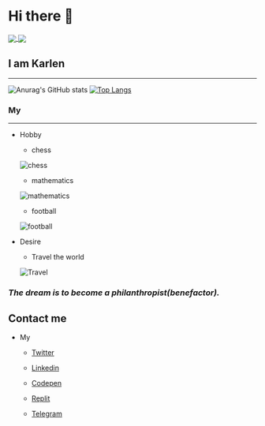 # Hi there 👋

<a href="https://github.com/Karlennersisyan/Cinema-News">
  <img align="center" src="https://github-readme-stats.vercel.app/api/pin/?username=KarlenNersisyan&repo=Cinema-News" />
</a>
<a href="https://github.com/KarlenNersisyan/DOM_Project">
  <img align="center" src="https://github-readme-stats.vercel.app/api/pin/?username=KarlenNersisyan&repo=DOM_Project" />
</a>


## I am Karlen
---
![Anurag's GitHub stats](https://github-readme-stats.vercel.app/api?username=KarlenNersisyan&show_icons=true&theme=merko)
[![Top Langs](https://github-readme-stats.vercel.app/api/top-langs/?username=KarlenNersisyan&theme=merko)](https://github.com/KarlenNersisyan/github-readme-stats)

### My
---
* Hobby

    * chess

    ![chess](https://www.plymouthpubliclibrary.org/wp-content/uploads/2016/08/Chess-300x200.jpg)

    * mathematics

    ![mathematics](https://images.newscientist.com/wp-content/uploads/2014/12/11164217/maths-gettyimages-5716961731.jpg?width=300)

    * football

    ![football](https://www.newcastlesportsinjury.co.uk/wp-content/uploads/2016/11/physiotherapists-in-football-300x200.jpg)

* Desire 

    * Travel the world

    ![Travel](https://encrypted-tbn0.gstatic.com/images?q=tbn:ANd9GcTkyUR6ZmDxs3DXVFamVdIizkP_t-MSB_J-zGUioi5BOL7ku69VidL3AMDL3-YWpvyaXpk&usqp=CAU)

    
### _The dream is to become a philanthropist(benefactor)._


## Contact me

* My

    * [Twitter](https://twitter.com/nersisyan_karl)

    * [Linkedin](https://www.linkedin.com/in/karlen-nersisyan/)

    * [Codepen](https://codepen.io/karlennersisyan/)

    * [Replit](https://replit.com/@KarlenNersisyan)

    * [Telegram](https://t.me/NKarlen)

